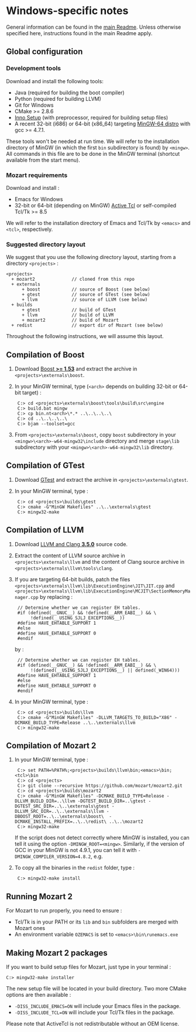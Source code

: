 # Windows-specific notes

General information can be found in the [main Readme](README.md). Unless
otherwise specified here, instructions found in the main Readme apply.

## Global configuration
### Development tools
Download and install the following tools:

*   Java (required for building the boot compiler)
*   Python (required for building LLVM)
*   Git for Windows
*   CMake >= 2.8.6
*   [Inno Setup](http://www.jrsoftware.org/isdl.php) (with preprocessor, required for building setup files)
*   A recent 32-bit (i686) or 64-bit (x86_64) targeting [MinGW-64 distro](http://mingw-w64.sourceforge.net/download.php#mingw-builds) with gcc >= 4.7.1. 

These tools won't be needed at run time. We will refer to the installation directory of MinGW (in which the first `bin` subdirectory is found) by `<mingw>`. 
All commands in this file are to be done in the MinGW terminal (shortcut available from the start menu).

### Mozart requirements
Download and install :

*   Emacs for Windows
*   32-bit or 64-bit (depending on MinGW) [Active Tcl](http://www.activestate.com/activetcl/downloads) or self-compiled Tcl/Tk >= 8.5

We will refer to the installation directory of Emacs and Tcl/Tk by `<emacs>` and `<tcl>`, respectively.

### Suggested directory layout

We suggest that you use the following directory layout, starting from a
directory `<projects>` :

	<projects>
	  + mozart2              // cloned from this repo
	  + externals
	      + boost            // source of Boost (see below)
	      + gtest            // source of GTest (see below)
	      + llvm             // source of LLVM (see below)
	  + builds
	      + gtest            // build of GTest
	      + llvm             // build of LLVM
	      + mozart2          // build of Mozart
	  + redist               // export dir of Mozart (see below)

Throughout the following instructions, we will assume this layout.

## Compilation of Boost
1. Download [Boost **>= 1.53**](http://www.boost.org/users/download/) and extract the archive in `<projects>\externals\boost`.
1. In your MinGW terminal, type (`<arch>` depends on building 32-bit or 64-bit target) :

		C:> cd <projects>\externals\boost\tools\build\src\engine
		C:> build.bat mingw
		C:> cp bin.nt<arch>\*.* ..\..\..\..\
		C:> cd ..\..\..\..\
		C:> bjam --toolset=gcc

1. From `<projects>\externals\boost`, copy `boost` subdirectory in your `<mingw>\<arch>-w64-mingw32\include` directory and merge `stage\lib` subdirectory with your `<mingw>\<arch>-w64-mingw32\lib` directory.

## Compilation of GTest

1. Download [GTest](https://code.google.com/p/googletest/downloads/list) and extract the archive in `<projects>\externals\gtest`.
1. In your MinGW terminal, type :

		C:> cd <projects>\builds\gtest
		C:> cmake -G"MinGW Makefiles" ..\..\externals\gtest
		C:> mingw32-make

## Compilation of LLVM
1. Download [LLVM and Clang **3.5.0**](http://llvm.org/releases/download.html#3.5.0) source code.
1. Extract the content of LLVM source archive in `<projects>\externals\llvm` and the content of Clang source archive in `<projects>\externals\llvm\tools\clang`.
1. If you are targeting 64-bit builds, patch the files `<projects>\externals\llvm\lib\ExecutionEngine\JIT\JIT.cpp` and `<projects>\externals\llvm\lib\ExecutionEngine\MCJIT\SectionMemoryManager.cpp` by replacing :

    	// Determine whether we can register EH tables.
		#if (defined(__GNUC__) && !defined(__ARM_EABI__) && \
		     !defined(__USING_SJLJ_EXCEPTIONS__))
		#define HAVE_EHTABLE_SUPPORT 1
		#else
		#define HAVE_EHTABLE_SUPPORT 0
		#endif

	by :

    	// Determine whether we can register EH tables.
		#if (defined(__GNUC__) && !defined(__ARM_EABI__) && \
		     !(defined(__USING_SJLJ_EXCEPTIONS__) || defined(_WIN64)))
		#define HAVE_EHTABLE_SUPPORT 1
		#else
		#define HAVE_EHTABLE_SUPPORT 0
		#endif

1. In your MinGW terminal, type :

		C:> cd <projects>\builds\llvm
		C:> cmake -G"MinGW Makefiles" -DLLVM_TARGETS_TO_BUILD="X86" -DCMAKE_BUILD_TYPE=Release ..\..\externals\llvm
		C:> mingw32-make

## Compilation of Mozart 2
1. In your MinGW terminal, type :

		C:> set PATH=%PATH%;<projects>\builds\llvm\bin;<emacs>\bin;<tcl>\bin
		C:> cd <projects>
		C:> git clone --recursive https://github.com/mozart/mozart2.git
		C:> cd <projects>\builds\mozart2
		C:> cmake -G"MinGW Makefiles" -DCMAKE_BUILD_TYPE=Release -DLLVM_BUILD_DIR=..\llvm -DGTEST_BUILD_DIR=..\gtest -DGTEST_SRC_DIR=..\..\externals\gtest -DLLVM_SRC_DIR=..\..\externals\llvm -DBOOST_ROOT=..\..\externals\boost\  -DCMAKE_INSTALL_PREFIX=..\..\redist\ ..\..\mozart2
		C:> mingw32-make

	If the script does not detect correctly where MinGW is installed, you can tell
	it using the option `-DMINGW_ROOT=<mingw>`. Similarly, if the version of GCC in
	your MinGW is not 4.9.1, you can tell it with
	`-DMINGW_COMPILER_VERSION=4.8.2`, e.g.

1. To copy all the binaries in the `redist` folder, type :	

		C:> mingw32-make install

## Running Mozart 2

For Mozart to run properly, you need to ensure :

* Tcl/Tk is in your PATH or its `lib` and `bin` subfolders are merged with Mozart ones
* An environment variable `OZEMACS` is set to `<emacs>\bin\runemacs.exe`

## Making Mozart 2 packages

If you want to build setup files for Mozart, just type in your terminal :

    C:> mingw32-make installer

The new setup file will be located in your build directory. Two more CMake options are then available :

* `-DISS_INCLUDE_EMACS=ON` will include your Emacs files in the package.
* `-DISS_INCLUDE_TCL=ON` will include your Tcl/Tk files in the package.

Please note that ActiveTcl is not redistributable without an OEM license.
